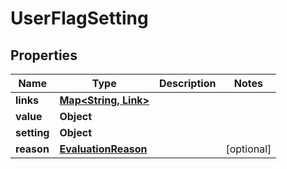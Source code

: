 

# UserFlagSetting


## Properties

Name | Type | Description | Notes
------------ | ------------- | ------------- | -------------
**links** | [**Map&lt;String, Link&gt;**](Link.md) |  | 
**value** | **Object** |  | 
**setting** | **Object** |  | 
**reason** | [**EvaluationReason**](EvaluationReason.md) |  |  [optional]




